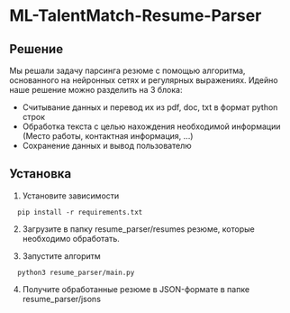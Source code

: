 # ML-TalentMatch-Resume-Parser

## Решение
Мы решали задачу парсинга резюме с помощью алгоритма, основанного на нейронных сетях и регулярных выражениях. 
Идейно наше решение можно разделить на 3 блока:
* Считывание данных и перевод их из pdf, doc, txt в формат python строк
* Обработка текста с целью нахождения необходимой информации (Место работы, контактная информация, ...)
* Сохранение данных и вывод пользователю


## Установка
1. Установите зависимости
```
  pip install -r requirements.txt
```
2. Загрузите в папку resume_parser/resumes резюме, которые необходимо обработать.

3. Запустите алгоритм
```
  python3 resume_parser/main.py
```

4. Получите обработанные резюме в JSON-формате в папке resume_parser/jsons
